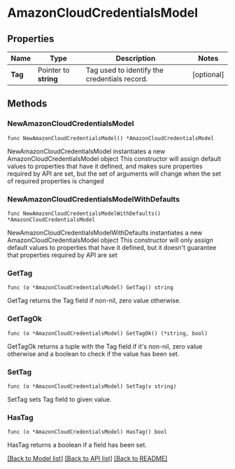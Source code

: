 # AmazonCloudCredentialsModel

## Properties

Name | Type | Description | Notes
------------ | ------------- | ------------- | -------------
**Tag** | Pointer to **string** | Tag used to identify the credentials record. | [optional] 

## Methods

### NewAmazonCloudCredentialsModel

`func NewAmazonCloudCredentialsModel() *AmazonCloudCredentialsModel`

NewAmazonCloudCredentialsModel instantiates a new AmazonCloudCredentialsModel object
This constructor will assign default values to properties that have it defined,
and makes sure properties required by API are set, but the set of arguments
will change when the set of required properties is changed

### NewAmazonCloudCredentialsModelWithDefaults

`func NewAmazonCloudCredentialsModelWithDefaults() *AmazonCloudCredentialsModel`

NewAmazonCloudCredentialsModelWithDefaults instantiates a new AmazonCloudCredentialsModel object
This constructor will only assign default values to properties that have it defined,
but it doesn't guarantee that properties required by API are set

### GetTag

`func (o *AmazonCloudCredentialsModel) GetTag() string`

GetTag returns the Tag field if non-nil, zero value otherwise.

### GetTagOk

`func (o *AmazonCloudCredentialsModel) GetTagOk() (*string, bool)`

GetTagOk returns a tuple with the Tag field if it's non-nil, zero value otherwise
and a boolean to check if the value has been set.

### SetTag

`func (o *AmazonCloudCredentialsModel) SetTag(v string)`

SetTag sets Tag field to given value.

### HasTag

`func (o *AmazonCloudCredentialsModel) HasTag() bool`

HasTag returns a boolean if a field has been set.


[[Back to Model list]](../README.md#documentation-for-models) [[Back to API list]](../README.md#documentation-for-api-endpoints) [[Back to README]](../README.md)


